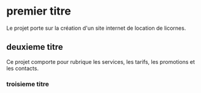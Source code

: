 # premier titre 
Le projet porte sur la création d'un site internet de location de licornes.
## deuxieme titre
Ce projet comporte pour rubrique les services, les tarifs, les promotions et les contacts.
### troisieme titre